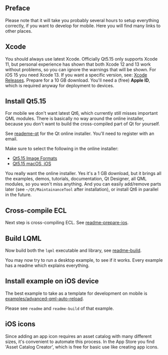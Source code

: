 
Preface
-------

Please note that it will take you probably several hours to setup everything
correctly, if you want to develop for mobile. Here you will find many links to
other places.


Xcode
-----

You should always use latest Xcode. Officially Qt5.15 only supports Xcode 11,
but personal experience has shown that both Xcode 12 and 13 work without
problems, so you can ignore the warnings that will be shown. For iOS 15 you
need Xcode 13. If you want a specific version, see:
[Xcode Releases](https://xcodereleases.com). Prepare for a 10 GB download.
You'll need a (free) **Apple ID**, which is required anyway for deployment to
devices.


Install Qt5.15
--------------

For mobile we don't want latest Qt6, which currently still misses important QML
modules. There is basically no way around the online installer, because you
don't want to build the cross-compiled part of Qt for yourself.

See [reademe-qt](readme-qt.md) for the Qt online installer. You'll need to
register with an email.

Make sure to select the following in the online installer:

* [Qt5.15 Image Formats](doc/img/qt-image-formats.png)
* [Qt5.15 macOS, iOS](doc/img/qt-macos-ios.png)

You really want the online installer. Yes it's a 1 GB download, but it brings
all the examples, demos, tutorials, documentation, Qt Designer, all QML
modules, so you won't miss anything. And you can easily add/remove parts later
(see `~/Qt/MaintainanceTool` after installation), or install Qt6 in parallel in
the future.


Cross-compile ECL
-----------------

Next step is cross-compiling ECL. See
[readme-prepare-ios](readme-prepare-ios.md).


Build LQML
----------

Now build both the `lqml` executable and library, see
[readme-build](readme-build.md).

You may now try to run a desktop example, to see if it works. Every example has
a readme which explains everything.


Install example on iOS device
-----------------------------

The best example to take as a template for development on mobile is
[examples/advanced-qml-auto-reload](examples/advanced-qml-auto-reload).

Please see `readme` and `readme-build` of that example.


iOS icons
---------

Since adding an app icon requires an asset catalog with many different sizes,
it's convenient to automate this process. In the App Store you find 'Asset
Catalog Creator', which is free for basic use like creating app icons.
